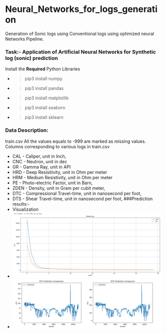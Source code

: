 # Neural_Networks_for_logs_generation
Generation of Sonic logs using Conventional logs using optimized neural Networks Pipeline.
### Task:- Application of Artificial Neural Networks for Synthetic log (sonic) prediction
Install the **Required** Python Libraries
* > pip3 install numpy
* > pip3 install pandas
* > pip3 install matplotlib
* > pip3 install seaborn
* > pip3 install sklearn
### Data Description:
train.csv All the values equals to -999 are marked as missing values.
Columns corresponding to various logs in train.csv
* CAL - Caliper, unit in Inch,
* CNC - Neutron, unit in dec
* GR - Gamma Ray, unit in API
* HRD - Deep Resisitivity, unit in Ohm per meter
* HRM - Medium Resistivity, unit in Ohm per meter
* PE - Photo-electric Factor, unit in Barn,
* ZDEN - Density, unit in Gram per cubit meter,
* DTC - Compressional Travel-time, unit in nanosecond per foot,
* DTS - Shear Travel-time, unit in nanosecond per foot,
###Prediction results:-
* Visualization
* ![plot](predictionResults1.png?raw=true)
* ![plot](predictionResults2.png?raw=true)

